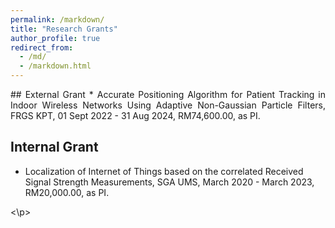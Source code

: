 ```yaml
---
permalink: /markdown/
title: "Research Grants"
author_profile: true
redirect_from: 
  - /md/
  - /markdown.html
---
```


<p align="justify"> 
## External Grant
* Accurate Positioning Algorithm for Patient Tracking in Indoor Wireless Networks Using Adaptive Non-Gaussian Particle Filters, FRGS KPT, 01 Sept 2022 - 31 Aug 2024, RM74,600.00, as PI.



## Internal Grant
* Localization of Internet of Things based on the correlated Received Signal Strength Measurements, SGA UMS, March 2020 - March 2023, RM20,000.00, as PI.

<\p>



